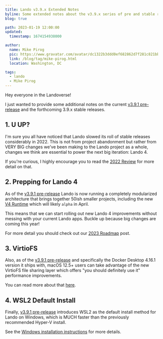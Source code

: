 ```yaml
---
title: Lando v3.9.x Extended Notes
byline: Some extended notes about the v3.9.x series of pre and stable releases
blog: true

path: 2023-01-19 12:00:00
updated:
  timestamp: 1674154938000

author:
  name: Mike Pirog
  pic: https://www.gravatar.com/avatar/dc1322b3ddd0ef682862d7f281c821bb
  link: /blog/tag/mike-pirog.html
  location: Washington, DC

tags:
  - lando
  - Mike Pirog
---
```


Hey everyone in the Landoverse!

I just wanted to provide some additional notes on the current [v3.9.1 pre-release](https://github.com/lando/lando/releases/tag/v3.9.1) and the forthcoming 3.9.x stable releases.

## 1. U UP?

I'm sure you all have noticed that Lando slowed its roll of stable releases considerably in 2022. This is not from project abandonment but rather from VERY BIG changes we've been making to the Lando project as a whole, changes we think are essential to power the next big iteration: Lando 4.

If you're curious, I highly encourage you to read the [2022 Review](/blog/2023/01/23/review-of-2022.html) for more detail on that.

## 2. Prepping for Lando 4

As of the [v3.9.1 pre-release](https://github.com/lando/lando/releases/tag/v3.9.1) Lando is now running a completely modularized architecture that brings together 50ish smaller projects, including the new [V4 Runtime](https://github.com/lando/core-next) which will likely `alpha` in April.

This means that we can start rolling out new Lando 4 improvements without messing with your current Lando apps. Buckle up because big changes are coming this year!

For more detail you should check out our [2023 Roadmap](/blog/2023/01/23/roadmap-of-2023.html) post.

## 3. VirtioFS

Also, as of the [v3.9.1 pre-release](https://github.com/lando/lando/releases/tag/v3.9.1) and specifically the Docker Desktop 4.16.1 version it ships with, macOS 12.5+ users can take advantage of the new VirtioFS file sharing layer which offers "you should definitely use it" performance improvements.

You can read more about that [here](https://docs.lando.dev/core/v3/performance.html#_1-virtiofs-on-macos).

## 4. WSL2 Default Install

Finally, [v3.9.1 pre-release](https://github.com/lando/lando/releases/tag/v3.9.1) introduces WSL2 as the default install method for Lando on Windows, which is MUCH faster than the previously recommended Hyper-V install.

See the [Windows installation instructions](https://docs.lando.dev/getting-started/installation.html#windows) for more details.
